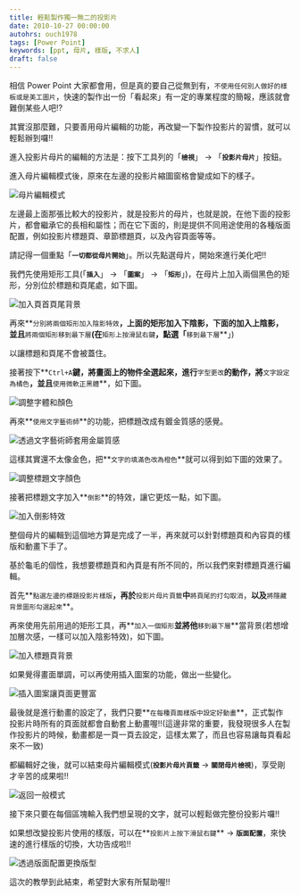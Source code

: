 ```yaml
---
title: 輕鬆製作獨一無二的投影片
date: 2010-10-27 00:00:00
autohrs: ouch1978
tags: [Power Point]
keywords: [ppt, 母片, 樣版, 不求人]
draft: false
---
```


相信 Power Point 大家都會用，但是真的要自己從無到有，`不使用任何別人做好的樣板或是美工圖片`，快速的製作出一份「看起來」有一定的專業程度的簡報，應該就會難倒某些人吧!?

其實沒那麼難，只要善用母片編輯的功能，再改變一下製作投影片的習慣，就可以輕鬆辦到囉!!

<!--truncate-->

進入投影片母片的編輯的方法是：按下工具列的「**`檢視`**」 -> 「**`投影片母片`**」按鈕。

進入母片編輯模式後，原來在左邊的投影片縮圖窗格會變成如下的樣子。

![母片編輯模式](image_2.png "母片編輯模式")

左邊最上面那張比較大的投影片，就是投影片的母片，也就是說，在他下面的投影片，都會繼承它的長相和屬性；而在它下面的，則是提供不同用途使用的各種版面配置，例如投影片標題頁、章節標題頁，以及內容頁面等等。

請記得一個重點「**`一切都從母片開始`**」。所以先點選母片，開始來進行美化吧!!

我們先使用矩形工具(「**`插入`**」 -> 「**`圖案`**」 -> 「**`矩形`**」)，在母片上加入兩個黑色的矩形，分別位於標題和頁尾處，如下圖。

![加入頁首頁尾背景](image_4.png "加入頁首頁尾背景")

再來**`分別將兩個矩形加入陰影特效`**，上面的矩形加入下陰影，下面的加入上陰影，並且**`將兩個矩形移到最下層`**(在**`矩形上按滑鼠右鍵`**，點選「**`移到最下層`**」)

以讓標題和頁尾不會被蓋住。

接著按下**`Ctrl+A`**鍵，將畫面上的物件全選起來，進行**`字型更改`**的動作，將**`文字設定為橘色`**，並且**`使用微軟正黑體`**，如下圖。

![調整字體和顏色](image_6.png "調整字體和顏色")

再來**`使用文字藝術師`**的功能，把標題改成有鍍金質感的感覺。

![透過文字藝術師套用金屬質感](image_8.png "透過文字藝術師套用金屬質感")

這樣其實還不太像金色，把**`文字的填滿色改為橙色`**就可以得到如下圖的效果了。

![調整標題文字顏色](image_10.png "調整標題文字顏色")

接著把標題文字加入**`倒影`**的特效，讓它更炫一點，如下圖。

![加入倒影特效](image_12.png "加入倒影特效")

整個母片的編輯到這個地方算是完成了一半，再來就可以針對標題頁和內容頁的樣版和動畫下手了。

基於龜毛的個性，我想要標題頁和內頁是有所不同的，所以我們來對標題頁進行編輯。

首先**`點選左邊的標題投影片樣版`**，再於**`投影片母片頁籤`**中**`將頁尾的打勾取消`，**以及**`將隱藏背景圖形勾選起來`**。

再來使用先前用過的矩形工具，再**`加入一個矩形`**並將他**`移到最下層`**當背景(若想增加層次感，一樣可以加入陰影特效)，如下圖。

![加入標題頁背景](image_14.png "加入標題頁背景")

如果覺得畫面單調，可以再使用插入圖案的功能，做出一些變化。

![插入圖案讓頁面更豐富](image_16.png "插入圖案讓頁面更豐富")

最後就是進行動畫的設定了，我們只要**`在每種頁面樣版中設定好動畫`**，正式製作投影片時所有的頁面就都會自動套上動畫喔!!(這邊非常的重要，我發現很多人在製作投影片的時候，動畫都是一頁一頁去設定，這樣太累了，而且也容易讓每頁看起來不一致)

都編輯好之後，就可以結束母片編輯模式(**`投影片母片頁籤`** -> **`關閉母片檢視`**)，享受剛才辛苦的成果啦!!

![返回一般模式](image_18.png "返回一般模式")

接下來只要在每個區塊輸入我們想呈現的文字，就可以輕鬆做完整份投影片囉!!

如果想改變投影片使用的樣版，可以在**`投影片上按下滑鼠右鍵`** -> **`版面配置`**，來快速的進行樣版的切換，大功告成啦!!

![透過版面配置更換版型](image_20.png "透過版面配置更換版型")

這次的教學到此結束，希望對大家有所幫助喔!!
